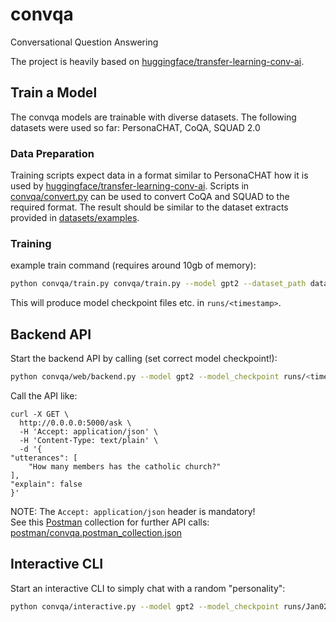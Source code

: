 # convqa
Conversational Question Answering

The project is heavily based on [huggingface/transfer-learning-conv-ai](https://github.com/huggingface/transfer-learning-conv-ai).

## Train a Model

The convqa models are trainable with diverse datasets. The following datasets were used so far: PersonaCHAT, CoQA, SQUAD 2.0 

### Data Preparation

Training scripts expect data in a format similar to PersonaCHAT how it is used by 
[huggingface/transfer-learning-conv-ai](https://github.com/huggingface/transfer-learning-conv-ai). Scripts in [convqa/convert.py](convqa/convert.py) can be used to convert CoQA and SQUAD to the required format. The result should be similar to the dataset extracts provided in [datasets/examples](datasets/examples). 

### Training

example train command (requires around 10gb of memory):
```bash
python convqa/train.py convqa/train.py --model gpt2 --dataset_path datasets/examples/personachat_self_original_extract10.json,datasets/examples/coqa_converted_dialog_sentsqa1_questionutterances_extract10.json,datasets/examples/squad_2.0_converted_dialog_sentsqa1_questionutterances_extract10.json --gradient_accumulation_steps 4 --lm_coef 2.0 --max_history 2 --max_norm 1.0 --mc_coef 1.0 --n_epochs 1 --num_candidates 4 --train_batch_size 1 --valid_batch_size 1 --lr 6.25e-05 --max_sequence_length 512 --seed 42
```
This will produce model checkpoint files etc. in `runs/<timestamp>`.

## Backend API

Start the backend API by calling (set correct model checkpoint!):
```bash 
python convqa/web/backend.py --model gpt2 --model_checkpoint runs/<timestamp> --max_history 2 --entity_linking_service_url http://cloud.science-miner.com/nerd/service
```

Call the API like:
```
curl -X GET \
  http://0.0.0.0:5000/ask \
  -H 'Accept: application/json' \
  -H 'Content-Type: text/plain' \
  -d '{
"utterances": [
	"How many members has the catholic church?"
],
"explain": false
}'
```
NOTE: The `Accept: application/json` header is mandatory!  
See this [Postman](https://www.getpostman.com/) collection for further API calls: [postman/convqa.postman_collection.json](postman/convqa.postman_collection.json)

## Interactive CLI

Start an interactive CLI to simply chat with a random "personality":
```bash
python convqa/interactive.py --model gpt2 --model_checkpoint runs/Jan02_17-47-41_serv-9208 --max_history 2
```
